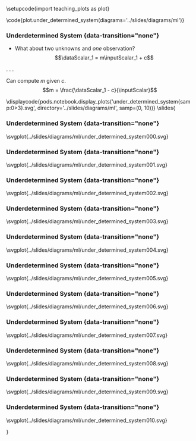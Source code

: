 \setupcode{import teaching_plots as plot}

\code{plot.under_determined_system(diagrams='../slides/diagrams/ml')}

### Underdetermined System {data-transition="none"}

* What about two unknowns and *one* observation?
$$\dataScalar_1 =  m\inputScalar_1 + c$$

. . .

Can compute $m$
given $c$. $$m = \frac{\dataScalar_1 - c}{\inputScalar}$$

\displaycode{pods.notebook.display_plots('under_determined_system{samp:0>3}.svg', 
                            directory='../slides/diagrams/ml', samp=(0, 10))}
\slides{							
### Underdetermined System {data-transition="none"}

\svgplot{../slides/diagrams/ml/under_determined_system000.svg}


### Underdetermined System {data-transition="none"}

\svgplot{../slides/diagrams/ml/under_determined_system001.svg}


### Underdetermined System {data-transition="none"}

\svgplot{../slides/diagrams/ml/under_determined_system002.svg}


### Underdetermined System {data-transition="none"}

\svgplot{../slides/diagrams/ml/under_determined_system003.svg}


### Underdetermined System {data-transition="none"}

\svgplot{../slides/diagrams/ml/under_determined_system004.svg}


### Underdetermined System {data-transition="none"}

\svgplot{../slides/diagrams/ml/under_determined_system005.svg}


### Underdetermined System {data-transition="none"}

\svgplot{../slides/diagrams/ml/under_determined_system006.svg}

### Underdetermined System {data-transition="none"}

\svgplot{../slides/diagrams/ml/under_determined_system007.svg}


### Underdetermined System {data-transition="none"}

\svgplot{../slides/diagrams/ml/under_determined_system008.svg}


### Underdetermined System {data-transition="none"}

\svgplot{../slides/diagrams/ml/under_determined_system009.svg}


### Underdetermined System {data-transition="none"}

\svgplot{../slides/diagrams/ml/under_determined_system010.svg}

}
